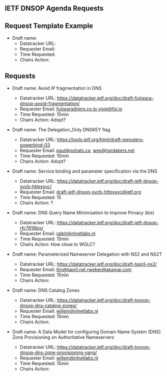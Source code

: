 ## IETF DNSOP Agenda Requests

## Request Template Example

*   Draft name:
    - Datatracker URL:
    - Requester Email:
    - Time Requested:
    - Chairs Action:

## Requests

*   Draft name:  Avoid IP fragmentation in DNS
    - Datatracker URL:  https://datatracker.ietf.org/doc/draft-fujiwara-dnsop-avoid-fragmentation/
    - Requester Email: fujiwara@jprs.co.jp,vixie@fsi.io
    - Time Requested:  15min
    - Chairs Action: Adopt?

*   Draft name:   The Delegation_Only DNSKEY flag
    - Datatracker URL:  https://tools.ietf.org/html/draft-pwouters-powerbind-03
    - Requester Email: paul@nohats.ca, wes@hardakers.net
    - Time Requested:  10min
    - Chairs Action: Adopt?

*   Draft name: Service binding and parameter specification via the DNS
    - Datatracker URL: https://datatracker.ietf.org/doc/draft-ietf-dnsop-svcb-httpssvc/
    - Requester Email: draft-ietf-dnsop-svcb-httpssvc@ietf.org
    - Time Requested: 15
    - Chairs Action: ?

*   Draft name: DNS Query Name Minimisation to Improve Privacy (bis)
    - Datatracker URL: https://datatracker.ietf.org/doc/draft-ietf-dnsop-rfc7816bis/
    - Requester Email: ralph@nlnetlabs.nl
    - Time Requested: 15min
    - Chairs Action: How close to WGLC? 

*   Draft name: Parameterized Nameserver Delegation with NS2 and NS2T
    - Datatracker URL: https://datatracker.ietf.org/doc/draft-tapril-ns2/
    - Requester Email: tim@tapril.net,rweber@akamai.com
    - Time Requested: 15min
    - Chairs Action:

*   Draft name:  DNS Catalog Zones
    - Datatracker URL: https://datatracker.ietf.org/doc/draft-toorop-dnsop-dns-catalog-zones/
    - Requester Email: willem@nlnetlabs.nl
    - Time Requested: 15min
    - Chairs Action: 

*   Draft name: A Data Model for configuring Domain Name System (DNS) Zone Provisioning on Authoritative Nameservers
    - Datatracker URL: https://datatracker.ietf.org/doc/draft-toorop-dnsop-dns-zone-provisioning-yang/
    - Requester Email: willem@nlnetlabs.nl
    - Time Requested: 15min
    - Chairs Action:
